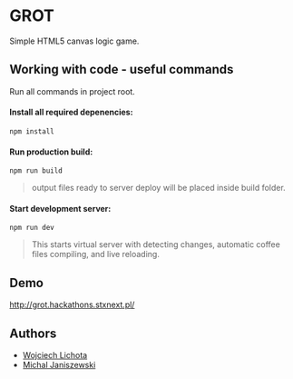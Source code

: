 GROT
====

Simple HTML5 canvas logic game.


Working with code - useful commands
----

Run all commands in project root.


#### Install all required depenencies:

```shell
npm install
```

#### Run production build:

```shell
npm run build
```
> output files ready to server deploy will be placed inside build folder.


#### Start development server:

```shell
npm run dev
```
> This starts virtual server with detecting changes, automatic coffee files compiling, and live reloading.

Demo
----

http://grot.hackathons.stxnext.pl/


Authors
-------

 * [Wojciech Lichota](http://lichota.pl)
 * [Michal Janiszewski](http://mjaniszew.pl)
